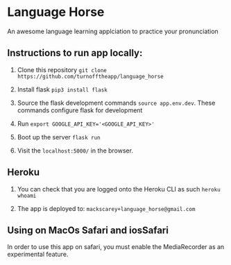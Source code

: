 # Language Horse
An awesome language learning applciation to practice your pronunciation

## Instructions to run app locally:

1. Clone this repository `git clone https://github.com/turnofftheapp/language_horse`

2. Install flask `pip3 install flask`

3. Source the flask development commands `source app.env.dev`. These commands configure flask for development

4. Run `export GOOGLE_API_KEY='<GOOGLE_API_KEY>'`

5. Boot up the server `flask run`

6. Visit the `localhost:5000/` in the browser.

## Heroku

1. You can check that you are logged onto the Heroku CLI as such `heroku whoami`

2. The app is deployed to: `mackscarey+language_horse@gmail.com`

## Using on MacOs Safari and iosSafari
In order to use this app on safari, you must enable the MediaRecorder as an experimental feature.